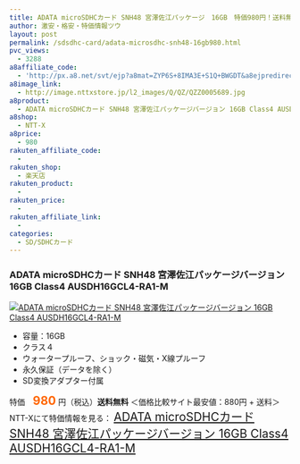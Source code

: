 ```yaml
---
title: ADATA microSDHCカード SNH48 宮澤佐江パッケージ　16GB　特価980円！送料無料！
author: 激安・格安・特価情報ツウ
layout: post
permalink: /sdsdhc-card/adata-microsdhc-snh48-16gb980.html
pvc_views:
  - 3288
a8affiliate_code:
  - 'http://px.a8.net/svt/ejp?a8mat=ZYP6S+8IMA3E+S1Q+BWGDT&a8ejpredirect=http://nttxstore.jp/_II_QZZ0005689'
a8image_link:
  - http://image.nttxstore.jp/l2_images/Q/QZ/QZZ0005689.jpg
a8product:
  - ADATA microSDHCカード SNH48 宮澤佐江パッケージバージョン 16GB Class4 AUSDH16GCL4-RA1-M
a8shop:
  - NTT-X
a8price:
  - 980
rakuten_affiliate_code:
  - 
rakuten_shop:
  - 楽天店
rakuten_product:
  - 
rakuten_price:
  - 
rakuten_affiliate_link:
  - 
categories:
  - SD/SDHCカード
---
```

### ADATA microSDHCカード SNH48 宮澤佐江パッケージバージョン 16GB Class4 AUSDH16GCL4-RA1-M

<div class="img-bg2 img_L">
  <a title="ADATA microSDHCカード SNH48 宮澤佐江パッケージバージョン 16GB Class4 AUSDH16GCL4-RA1-M" href="http://px.a8.net/svt/ejp?a8mat=ZYP6S+8IMA3E+S1Q+BWGDT&a8ejpredirect=http://nttxstore.jp/_II_QZZ0005689" target="_blank"><img src="http://i1.wp.com/image.nttxstore.jp/l2_images/Q/QZ/QZZ0005689.jpg?resize=120%2C120" border="0" alt="ADATA microSDHCカード SNH48 宮澤佐江パッケージバージョン 16GB Class4 AUSDH16GCL4-RA1-M" style="border: 0pt none;" data-recalc-dims="1" /></a>
</div>

<!--more-->

  * 容量：16GB
  * クラス４
  * ウォータープルーフ、ショック・磁気・X線プルーフ
  * 永久保証（データを除く）
  * SD変換アダプター付属

特価　<span style="color: #ff6600; font-size: 150%;"><strong>980</strong></span> 円（税込）**送料無料** ＜価格比較サイト最安値：880円 + 送料＞  
NTT-Xにて特価情報を見る： <span style="font-size: 150%;"><a href="http://px.a8.net/svt/ejp?a8mat=ZYP6S+8IMA3E+S1Q+BWGDT&a8ejpredirect=http://nttxstore.jp/_II_QZZ0005689" target="_blank">ADATA microSDHCカード SNH48 宮澤佐江パッケージバージョン 16GB Class4 AUSDH16GCL4-RA1-M</a></p>